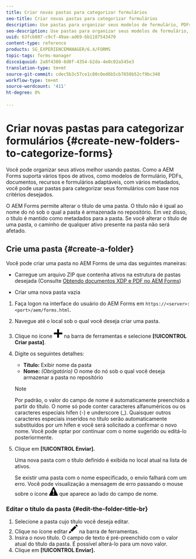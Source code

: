 ```yaml
---
title: Criar novas pastas para categorizar formulários
seo-title: Criar novas pastas para categorizar formulários
description: Use pastas para organizar seus modelos de formulário, PDFs, recursos e formulários adaptáveis.
seo-description: Use pastas para organizar seus modelos de formulário, PDFs, recursos e formulários adaptáveis.
uuid: 63fcb807-c9cf-49ae-ad69-6b1187543470
content-type: reference
products: SG_EXPERIENCEMANAGER/6.4/FORMS
topic-tags: forms-manager
discoiquuid: 2a8f4380-8d0f-4354-b2da-4e0c02a545e3
translation-type: tm+mt
source-git-commit: cdec5b3c57ce1c80c0ed6b5cb7650b52cf9bc340
workflow-type: tm+mt
source-wordcount: '411'
ht-degree: 0%

---
```



# Criar novas pastas para categorizar formulários {#create-new-folders-to-categorize-forms}

Você pode organizar seus ativos melhor usando pastas. Como a AEM Forms suporta vários tipos de ativos, como modelos de formulário, PDFs, documentos, recursos e formulários adaptáveis, com vários metadados, você pode usar pastas para categorizar seus formulários com base nos critérios desejados.

O AEM Forms permite alterar o título de uma pasta. O título não é igual ao nome do nó sob o qual a pasta é armazenada no repositório. Em vez disso, o título é mantido como metadados para a pasta. Se você alterar o título de uma pasta, o caminho de qualquer ativo presente na pasta não será afetado.

## Crie uma pasta {#create-a-folder}

Você pode criar uma pasta no AEM Forms de uma das seguintes maneiras:

* Carregue um arquivo ZIP que contenha ativos na estrutura de pastas desejada (Consulte [Obtendo documentos XDP e PDF no AEM Forms](/help/forms/using/get-xdp-pdf-documents-aem.md))

* Criar uma nova pasta vazia

1. Faça logon na interface do usuário do AEM Forms em `https://<server>:<port>/aem/forms.html`.
1. Navegue até o local sob o qual você deseja criar uma pasta.
1. Clique no ícone ![aem6forms_add](assets/aem6forms_add.png) na barra de ferramentas e selecione **[!UICONTROL Criar pasta]**.

1. Digite os seguintes detalhes:

   * **Título:** Exibir nome da pasta
   * **Nome:** *(Obrigatório)* O nome do nó sob o qual você deseja armazenar a pasta no repositório

   >[!NOTE]
   >
   >Por padrão, o valor do campo de nome é automaticamente preenchido a partir do título. O nome só pode conter caracteres alfanuméricos ou os caracteres especiais hífen (-) e underscore (_). Quaisquer outros caracteres especiais inseridos no título serão automaticamente substituídos por um hífen e você será solicitado a confirmar o novo nome. Você pode optar por continuar com o nome sugerido ou editá-lo posteriormente.

1. Clique em **[!UICONTROL Enviar].**

   Uma nova pasta com o título definido é exibida no local atual na lista de ativos.

   Se existir uma pasta com o nome especificado, o envio falhará com um erro. Você pode visualização a mensagem de erro passando o mouse sobre o ícone ![aem6forms_error_alert](assets/aem6forms_error_alert.png) que aparece ao lado do campo de nome.

### Editar o título da pasta {#edit-the-folder-title-br}

1. Selecione a pasta cujo título você deseja editar.
1. Clique no ícone editar ![aem6forms_edit](assets/aem6forms_edit.png) na barra de ferramentas.
1. Insira o novo título. O campo de texto é pré-preenchido com o valor atual do título da pasta. É possível alterá-lo para um novo valor.
1. Clique em **[!UICONTROL Enviar].**

